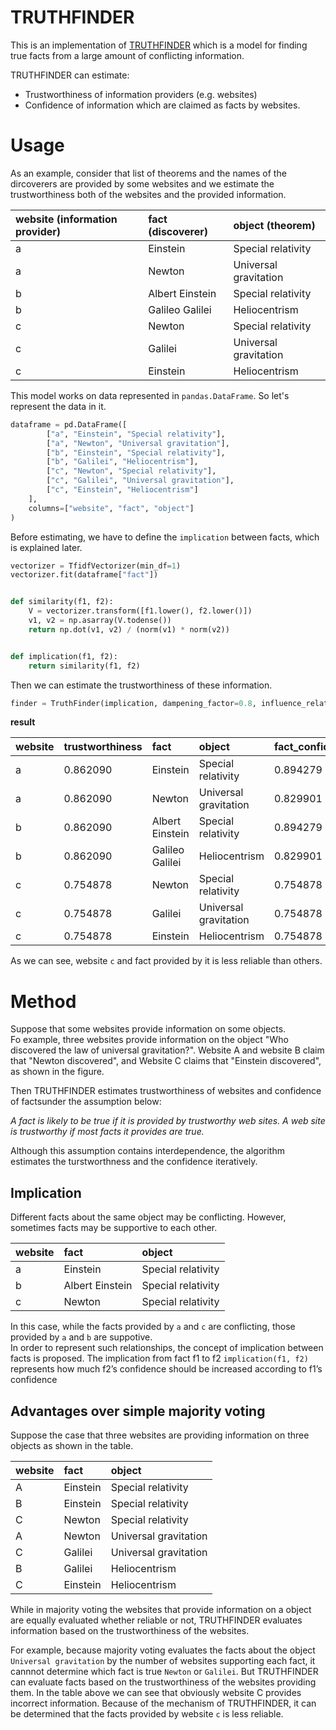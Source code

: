 # TRUTHFINDER

This is an implementation of [TRUTHFINDER](http://citeseerx.ist.psu.edu/viewdoc/download?doi=10.1.1.130.6108&rep=rep1&type=pdf) which is a model for finding true facts from a large amount of conflicting information.  

TRUTHFINDER can estimate:

* Trustworthiness of information providers (e.g. websites)
* Confidence of information which are claimed as facts by websites.  

# Usage
As an example, consider that list of theorems and the names of the dircoverers are provided by some websites and we estimate the trustworthiness both of the websites and the provided information.  

| website (information provider) | fact (discoverer) |      object (theorem) |
|:-------------------------------|:------------------|:----------------------|
|                              a |          Einstein |    Special relativity |
|                              a |            Newton | Universal gravitation |
|                              b |   Albert Einstein |    Special relativity |
|                              b |   Galileo Galilei |         Heliocentrism |
|                              c |            Newton |    Special relativity |
|                              c |           Galilei | Universal gravitation |
|                              c |          Einstein |         Heliocentrism |

This model works on data represented in `pandas.DataFrame`. So let's represent the data in it.  

```python
dataframe = pd.DataFrame([
        ["a", "Einstein", "Special relativity"],
        ["a", "Newton", "Universal gravitation"],
        ["b", "Einstein", "Special relativity"],
        ["b", "Galilei", "Heliocentrism"],
        ["c", "Newton", "Special relativity"],
        ["c", "Galilei", "Universal gravitation"],
        ["c", "Einstein", "Heliocentrism"]
    ],
    columns=["website", "fact", "object"]
)
```

Before estimating, we have to define the `implication` between facts, which is explained later.  

```python
vectorizer = TfidfVectorizer(min_df=1)
vectorizer.fit(dataframe["fact"])


def similarity(f1, f2):
    V = vectorizer.transform([f1.lower(), f2.lower()])
    v1, v2 = np.asarray(V.todense())
    return np.dot(v1, v2) / (norm(v1) * norm(v2))


def implication(f1, f2):
    return similarity(f1, f2)
```

Then we can estimate the trustworthiness of these information.  

```python
finder = TruthFinder(implication, dampening_factor=0.8, influence_related=0.6)
```

__result__

| website | trustworthiness |             fact |                object | fact_confidence |
|:--------|:----------------|:-----------------|:----------------------|:----------------|
| a       |        0.862090 |         Einstein |    Special relativity | 0.894279        |
| a       |        0.862090 |           Newton | Universal gravitation | 0.829901        |
| b       |        0.862090 |  Albert Einstein |    Special relativity | 0.894279        |
| b       |        0.862090 |  Galileo Galilei |         Heliocentrism | 0.829901        |
| c       |        0.754878 |           Newton |    Special relativity | 0.754878        |
| c       |        0.754878 |          Galilei | Universal gravitation | 0.754878        |
| c       |        0.754878 |         Einstein |         Heliocentrism | 0.754878        |

As we can see, website `c` and fact provided by it is less reliable than others.  

# Method
Suppose that some websites provide information on some objects.  
Fo example, three websites provide information on the object "Who discovered the law of universal gravitation?". Website A and website B claim that "Newton discovered", and Website C claims that "Einstein discovered", as shown in the figure.  

Then TRUTHFINDER estimates trustworthiness of websites and confidence of factsunder the assumption below:

_A fact is likely to be true if it is provided by trustworthy web sites. A web site is trustworthy if most facts it provides are true._

Although this assumption contains interdependence, the algorithm estimates the turstworthness and the confidence iteratively.  

## Implication
Different facts about the same object may be conflicting. However, sometimes facts may be supportive to each other.  

| website |              fact |                object |
|:--------|:------------------|:----------------------|
|       a |          Einstein |    Special relativity |
|       b |   Albert Einstein |    Special relativity |
|       c |            Newton |    Special relativity |

In this case, while the facts provided by `a` and `c` are conflicting, those provided by `a` and `b` are suppotive.  
In order to represent such relationships, the concept of implication between facts is proposed. 
The implication from fact f1 to f2 `implication(f1, f2)` represents how much f2’s confidence should be increased according to f1’s confidence

## Advantages over simple majority voting
Suppose the case that three websites are providing information on three objects as shown in the table.  

| website   | fact     | object                |
|:----------|:---------|:----------------------|
| A         | Einstein | Special relativity    |
| B         | Einstein | Special relativity    |
| C         | Newton   | Special relativity    |
| A         | Newton   | Universal gravitation |
| C         | Galilei  | Universal gravitation |
| B         | Galilei  | Heliocentrism         |
| C         | Einstein | Heliocentrism         |

While in majority voting the websites that provide information on a object are equally evaluated whether reliable or not, TRUTHFINDER evaluates information based on the trustworthiness of the websites.  

For example, because majority voting evaluates the facts about the object `Universal gravitation` by the number of websites supporting each fact, it cannnot determine which fact is true `Newton` or `Galilei`. But TRUTHFINDER can evaluate facts based on the trustworthiness of the websites providing them. In the table above we can see that obviously website C provides incorrect information. Because of the mechanism of TRUTHFINDER, it can be determined that the facts provided by website `c` is less reliable.  
